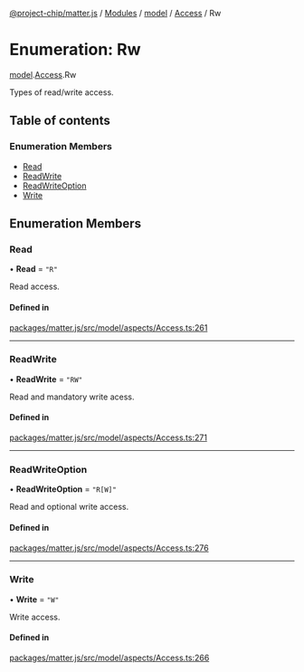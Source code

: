 [@project-chip/matter.js](../README.md) / [Modules](../modules.md) / [model](../modules/model.md) / [Access](../modules/model.Access.md) / Rw

# Enumeration: Rw

[model](../modules/model.md).[Access](../modules/model.Access.md).Rw

Types of read/write access.

## Table of contents

### Enumeration Members

- [Read](model.Access.Rw.md#read)
- [ReadWrite](model.Access.Rw.md#readwrite)
- [ReadWriteOption](model.Access.Rw.md#readwriteoption)
- [Write](model.Access.Rw.md#write)

## Enumeration Members

### Read

• **Read** = ``"R"``

Read access.

#### Defined in

[packages/matter.js/src/model/aspects/Access.ts:261](https://github.com/project-chip/matter.js/blob/558e12c94a201592c28c7bc0743705360b3e5ca6/packages/matter.js/src/model/aspects/Access.ts#L261)

___

### ReadWrite

• **ReadWrite** = ``"RW"``

Read and mandatory write acess.

#### Defined in

[packages/matter.js/src/model/aspects/Access.ts:271](https://github.com/project-chip/matter.js/blob/558e12c94a201592c28c7bc0743705360b3e5ca6/packages/matter.js/src/model/aspects/Access.ts#L271)

___

### ReadWriteOption

• **ReadWriteOption** = ``"R[W]"``

Read and optional write access.

#### Defined in

[packages/matter.js/src/model/aspects/Access.ts:276](https://github.com/project-chip/matter.js/blob/558e12c94a201592c28c7bc0743705360b3e5ca6/packages/matter.js/src/model/aspects/Access.ts#L276)

___

### Write

• **Write** = ``"W"``

Write access.

#### Defined in

[packages/matter.js/src/model/aspects/Access.ts:266](https://github.com/project-chip/matter.js/blob/558e12c94a201592c28c7bc0743705360b3e5ca6/packages/matter.js/src/model/aspects/Access.ts#L266)
